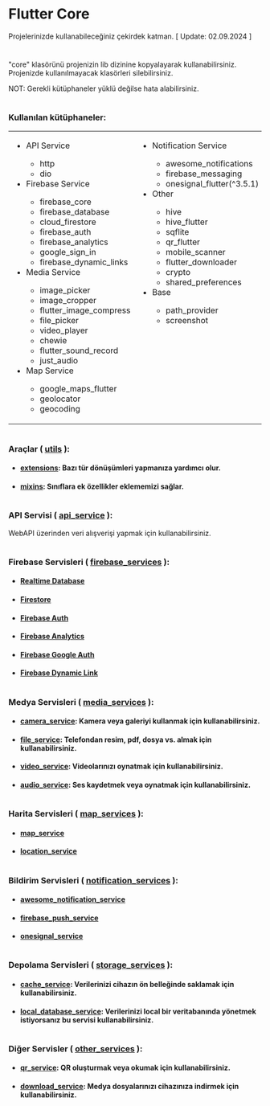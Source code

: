 # Flutter Core

Projelerinizde kullanabileceğiniz çekirdek katman. [ Update: 02.09.2024 ]

#

"core" klasörünü projenizin lib dizinine kopyalayarak kullanabilirsiniz. Projenizde kullanılmayacak klasörleri silebilirsiniz.

NOT: Gerekli kütüphaneler yüklü değilse hata alabilirsiniz.

#

### Kullanılan kütüphaneler:

<table>
  <tr valign="top">
    <td>
      <ul>
        <li>API Service</li>
        <ul>
          <li>http</li>
          <li>dio</li>
        </ul>
        <li>Firebase Service</li>
        <ul>
          <li>firebase_core</li>
          <li>firebase_database</li>
          <li>cloud_firestore</li>
          <li>firebase_auth</li>
          <li>firebase_analytics</li>
          <li>google_sign_in</li>
          <li>firebase_dynamic_links</li>
        </ul>
        <li>Media Service</li>
        <ul>
          <li>image_picker</li>
          <li>image_cropper</li>
          <li>flutter_image_compress</li>
          <li>file_picker</li>
          <li>video_player</li>
          <li>chewie</li>
          <li>flutter_sound_record</li>
          <li>just_audio</li>
        </ul>
        <li>Map Service</li>
        <ul>
          <li>google_maps_flutter</li>
          <li>geolocator</li>
          <li>geocoding</li>
        </ul>
      </ul>
    </td>
    <td>
      <ul>
        <li>Notification Service</li>
        <ul>
          <li>awesome_notifications</li>
          <li>firebase_messaging</li>
          <li>onesignal_flutter(^3.5.1)</li>
        </ul>
        <li>Other</li>
        <ul>
          <li>hive</li>
          <li>hive_flutter</li>
          <li>sqflite</li>
          <li>qr_flutter</li>
          <li>mobile_scanner</li>
          <li>flutter_downloader</li>
          <li>crypto</li>
          <li>shared_preferences</li>
        </ul>
        <li>Base</li>
        <ul>
          <li>path_provider</li>
          <li>screenshot</li>
        </ul>
      </ul>
    </td>
  </tr>
</table>

#

### Araçlar ( [utils](https://github.com/cihatyalman/flutter_core/tree/master/lib/core/utils) ):

- #### [extensions](https://github.com/cihatyalman/flutter_core/tree/master/lib/core/utils/extensions.dart): Bazı tür dönüşümleri yapmanıza yardımcı olur.
- #### [mixins](https://github.com/cihatyalman/flutter_core/tree/master/lib/core/utils/mixins): Sınıflara ek özellikler eklememizi sağlar.

#

### API Servisi ( [api_service](https://github.com/cihatyalman/flutter_core/tree/master/lib/core/api_service) ):

WebAPI üzerinden veri alışverişi yapmak için kullanabilirsiniz.

#

### Firebase Servisleri ( [firebase_services](https://github.com/cihatyalman/flutter_core/tree/master/lib/core/firebase_services) ):

- #### [Realtime Database](https://github.com/cihatyalman/flutter_core/tree/master/lib/core/firebase_services/firebase_database_service.dart)
- #### [Firestore](https://github.com/cihatyalman/flutter_core/tree/master/lib/core/firebase_services/firebase_firestore_service.dart)
- #### [Firebase Auth](https://github.com/cihatyalman/flutter_core/tree/master/lib/core/firebase_services/firebase_auth_service.dart)
- #### [Firebase Analytics](https://github.com/cihatyalman/flutter_core/tree/master/lib/core/firebase_services/firebase_analytics_service.dart)
- #### [Firebase Google Auth](https://github.com/cihatyalman/flutter_core/tree/master/lib/core/firebase_services/firebase_google_auth_service.dart)
- #### [Firebase Dynamic Link](https://github.com/cihatyalman/flutter_core/tree/master/lib/core/firebase_services/firebase_dynamic_link_service.dart)

#

### Medya Servisleri ( [media_services](https://github.com/cihatyalman/flutter_core/tree/master/lib/core/media_services) ):

- #### [camera_service](https://github.com/cihatyalman/flutter_core/tree/master/lib/core/media_services/camera_service.dart): Kamera veya galeriyi kullanmak için kullanabilirsiniz.
- #### [file_service](https://github.com/cihatyalman/flutter_core/tree/master/lib/core/media_services/file_service.dart): Telefondan resim, pdf, dosya vs. almak için kullanabilirsiniz.
- #### [video_service](https://github.com/cihatyalman/flutter_core/tree/master/lib/core/media_services/video_service.dart): Videolarınızı oynatmak için kullanabilirsiniz.
- #### [audio_service](https://github.com/cihatyalman/flutter_core/tree/master/lib/core/media_services/audio_service.dart): Ses kaydetmek veya oynatmak için kullanabilirsiniz.

#

### Harita Servisleri ( [map_services](https://github.com/cihatyalman/flutter_core/tree/master/lib/core/map_services) ):

- #### [map_service](https://github.com/cihatyalman/flutter_core/tree/master/lib/core/map_services/map_service.dart)
- #### [location_service](https://github.com/cihatyalman/flutter_core/tree/master/lib/core/map_services/location_service.dart)

#

### Bildirim Servisleri ( [notification_services](https://github.com/cihatyalman/flutter_core/tree/master/lib/core/notification_services) ):

- #### [awesome_notification_service](https://github.com/cihatyalman/flutter_core/tree/master/lib/core/notification_services/awesome_notification_service.dart)
- #### [firebase_push_service](https://github.com/cihatyalman/flutter_core/tree/master/lib/core/notification_services/firebase_push_service.dart)
- #### [onesignal_service](https://github.com/cihatyalman/flutter_core/tree/master/lib/core/notification_services/onesignal_service.dart)

#

### Depolama Servisleri ( [storage_services](https://github.com/cihatyalman/flutter_core/tree/master/lib/core/storage_services) ):

- #### [cache_service](https://github.com/cihatyalman/flutter_core/tree/master/lib/core/storage_services/cache_service.dart): Verilerinizi cihazın ön belleğinde saklamak için kullanabilirsiniz.
- #### [local_database_service](https://github.com/cihatyalman/flutter_core/tree/master/lib/core/storage_services/local_database_service.dart): Verilerinizi local bir veritabanında yönetmek istiyorsanız bu servisi kullanabilirsiniz.

#

### Diğer Servisler ( [other_services](https://github.com/cihatyalman/flutter_core/tree/master/lib/core/other_services) ):

- #### [qr_service](https://github.com/cihatyalman/flutter_core/tree/master/lib/core/other_services/qr_service.dart): QR oluşturmak veya okumak için kullanabilirsiniz.
- #### [download_service](https://github.com/cihatyalman/flutter_core/tree/master/lib/core/other_services/download_service.dart): Medya dosyalarınızı cihazınıza indirmek için kullanabilirsiniz.

#
